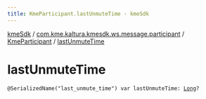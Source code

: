 ```yaml
---
title: KmeParticipant.lastUnmuteTime - kmeSdk
---
```


[kmeSdk](../../index.html) / [com.kme.kaltura.kmesdk.ws.message.participant](../index.html) / [KmeParticipant](index.html) / [lastUnmuteTime](./last-unmute-time.html)

# lastUnmuteTime

`@SerializedName("last_unmute_time") var lastUnmuteTime: `[`Long`](https://kotlinlang.org/api/latest/jvm/stdlib/kotlin/-long/index.html)`?`